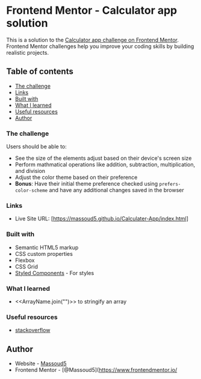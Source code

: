 # Frontend Mentor - Calculator app solution

This is a solution to the [Calculator app challenge on Frontend Mentor](https://www.frontendmentor.io/challenges/calculator-app-9lteq5N29). Frontend Mentor challenges help you improve your coding skills by building realistic projects. 

## Table of contents


- [The challenge](#the-challenge)
- [Links](#links)
- [Built with](#built-with)
- [What I learned](#what-i-learned)
- [Useful resources](#useful-resources)
- [Author](#author)






### The challenge

Users should be able to:

- See the size of the elements adjust based on their device's screen size
- Perform mathmatical operations like addition, subtraction, multiplication, and division
- Adjust the color theme based on their preference
- **Bonus**: Have their initial theme preference checked using `prefers-color-scheme` and have any additional changes saved in the browser



### Links


- Live Site URL: [https://massoud5.github.io/Calculater-App/index.html]



### Built with

- Semantic HTML5 markup
- CSS custom properties
- Flexbox
- CSS Grid
- [Styled Components](https://styled-components.com/) - For styles



### What I learned

- <<ArrayName.join("")>> to stringify an array



### Useful resources

- [stackoverflow](https://stackoverflow.com/)




## Author

- Website - [Massoud5](https://github.com/Massoud5)
- Frontend Mentor - [@Massoud5](https://www.frontendmentor.io/